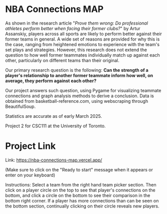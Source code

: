 # NBA Connections MAP

As shown in the research article "*Prove them wrong: Do professional athletes perform better when facing their former clubs?*" by Artur Assanskiy, players across all sports are likely to perform better against their former teams in general. A wide set of reasons are provided for why this is the case, ranging from heightened emotions to experience with the team's set plays and strategies. However, this research does not extend the question to how well former teammates individually match up against each other, particularly on different teams than their original. 


Our primary research question is the following: **Can the strength of a player's relationship to another former teammate inform how well, on average, they perform against each other?**


Our project answers such question, using Pygame for visualizing teammate connections and graph analysis methods to derive a conclusion. Data is obtained from basketball-reference.com, using webscraping through BeautifulSoup.

Statistics are accurate as of early March 2025.

Project 2 for CSC111 at the University of Toronto.

# Project Link

Link: https://nba-connections-map.vercel.app/ 

(Make sure to click on the "Ready to start" message when it appears or enter on your keyboard)

Instructions: Select a team from the right hand team picker section. Then click on a player circle on the top to see that player's connections on the bottom, and click a circle on the bottom to see their comparison in the bottom right corner. If a player has more connections than can be seen on the bottom section, continually clicking on their circle reveals new players.
